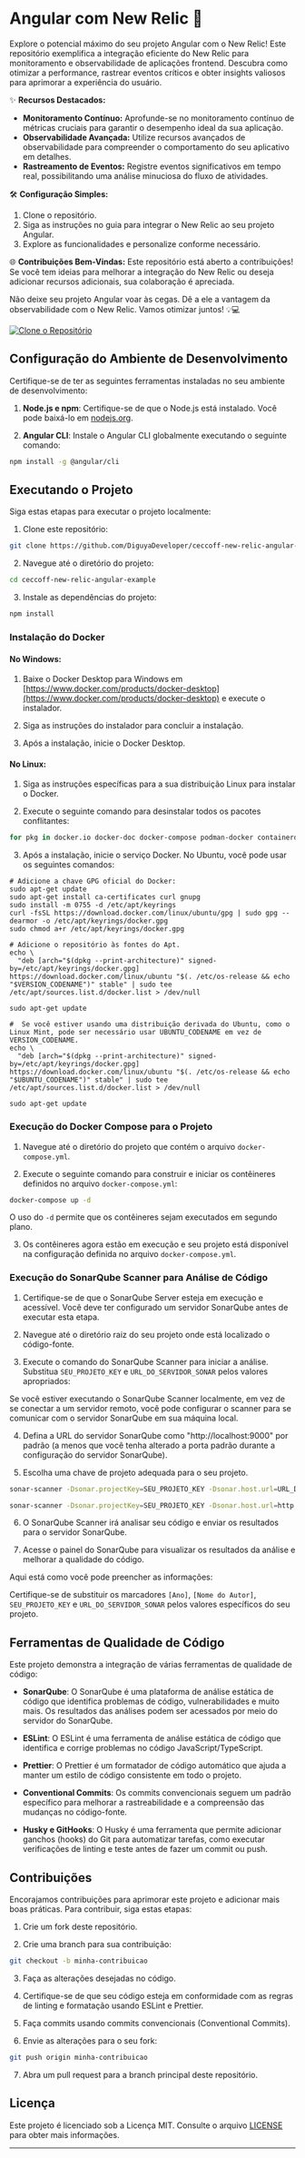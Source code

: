 # Angular com New Relic 🚀

Explore o potencial máximo do seu projeto Angular com o New Relic! Este repositório exemplifica a integração eficiente do New Relic para monitoramento e observabilidade de aplicações frontend. Descubra como otimizar a performance, rastrear eventos críticos e obter insights valiosos para aprimorar a experiência do usuário.

✨ **Recursos Destacados:**

- **Monitoramento Contínuo:** Aprofunde-se no monitoramento contínuo de métricas cruciais para garantir o desempenho ideal da sua aplicação.
- **Observabilidade Avançada:** Utilize recursos avançados de observabilidade para compreender o comportamento do seu aplicativo em detalhes.
- **Rastreamento de Eventos:** Registre eventos significativos em tempo real, possibilitando uma análise minuciosa do fluxo de atividades.

🛠️ **Configuração Simples:**

1. Clone o repositório.
2. Siga as instruções no guia para integrar o New Relic ao seu projeto Angular.
3. Explore as funcionalidades e personalize conforme necessário.

🌐 **Contribuições Bem-Vindas:**
Este repositório está aberto a contribuições! Se você tem ideias para melhorar a integração do New Relic ou deseja adicionar recursos adicionais, sua colaboração é apreciada.

Não deixe seu projeto Angular voar às cegas. Dê a ele a vantagem da observabilidade com o New Relic. Vamos otimizar juntos! 💡💻

[![Clone o Repositório](https://img.shields.io/badge/Clone-Reposit%C3%B3rio-brightgreen)](link_do_seu_repositorio)

## Configuração do Ambiente de Desenvolvimento

Certifique-se de ter as seguintes ferramentas instaladas no seu ambiente de desenvolvimento:

1. **Node.js e npm**: Certifique-se de que o Node.js está instalado. Você pode baixá-lo em [nodejs.org](https://nodejs.org/).

2. **Angular CLI**: Instale o Angular CLI globalmente executando o seguinte comando:

```bash
npm install -g @angular/cli
```

## Executando o Projeto

Siga estas etapas para executar o projeto localmente:

1. Clone este repositório:

```bash
git clone https://github.com/DiguyaDeveloper/ceccoff-new-relic-angular-example.git
```

2. Navegue até o diretório do projeto:

```bash
cd ceccoff-new-relic-angular-example
```

3. Instale as dependências do projeto:

```bash
npm install
```

### Instalação do Docker

#### No Windows:

1. Baixe o Docker Desktop para Windows em [https://www.docker.com/products/docker-desktop](https://www.docker.com/products/docker-desktop) e execute o instalador.

2. Siga as instruções do instalador para concluir a instalação.

3. Após a instalação, inicie o Docker Desktop.

#### No Linux:

1. Siga as instruções específicas para a sua distribuição Linux para instalar o Docker.

2. Execute o seguinte comando para desinstalar todos os pacotes conflitantes:

```bash
for pkg in docker.io docker-doc docker-compose podman-docker containerd runc; do sudo apt-get remove $pkg; done
```

3. Após a instalação, inicie o serviço Docker. No Ubuntu, você pode usar os seguintes comandos:

```shell
# Adicione a chave GPG oficial do Docker:
sudo apt-get update
sudo apt-get install ca-certificates curl gnupg
sudo install -m 0755 -d /etc/apt/keyrings
curl -fsSL https://download.docker.com/linux/ubuntu/gpg | sudo gpg --dearmor -o /etc/apt/keyrings/docker.gpg
sudo chmod a+r /etc/apt/keyrings/docker.gpg

# Adicione o repositório às fontes do Apt.
echo \
  "deb [arch="$(dpkg --print-architecture)" signed-by=/etc/apt/keyrings/docker.gpg] https://download.docker.com/linux/ubuntu "$(. /etc/os-release && echo "$VERSION_CODENAME")" stable" | sudo tee /etc/apt/sources.list.d/docker.list > /dev/null

sudo apt-get update

#  Se você estiver usando uma distribuição derivada do Ubuntu, como o Linux Mint, pode ser necessário usar UBUNTU_CODENAME em vez de VERSION_CODENAME.
echo \
  "deb [arch="$(dpkg --print-architecture)" signed-by=/etc/apt/keyrings/docker.gpg] https://download.docker.com/linux/ubuntu "$(. /etc/os-release && echo "$UBUNTU_CODENAME")" stable" | sudo tee /etc/apt/sources.list.d/docker.list > /dev/null

sudo apt-get update

```

### Execução do Docker Compose para o Projeto

1. Navegue até o diretório do projeto que contém o arquivo `docker-compose.yml`.

2. Execute o seguinte comando para construir e iniciar os contêineres definidos no arquivo `docker-compose.yml`:

```bash
docker-compose up -d
```

O uso do `-d` permite que os contêineres sejam executados em segundo plano.

3. Os contêineres agora estão em execução e seu projeto está disponível na configuração definida no arquivo `docker-compose.yml`.

### Execução do SonarQube Scanner para Análise de Código

1. Certifique-se de que o SonarQube Server esteja em execução e acessível. Você deve ter configurado um servidor SonarQube antes de executar esta etapa.

2. Navegue até o diretório raiz do seu projeto onde está localizado o código-fonte.

3. Execute o comando do SonarQube Scanner para iniciar a análise. Substitua `SEU_PROJETO_KEY` e `URL_DO_SERVIDOR_SONAR` pelos valores apropriados:

Se você estiver executando o SonarQube Scanner localmente, em vez de se conectar a um servidor remoto, você pode configurar o scanner para se comunicar com o servidor SonarQube em sua máquina local.

4. Defina a URL do servidor SonarQube como "http://localhost:9000" por padrão (a menos que você tenha alterado a porta padrão durante a configuração do servidor SonarQube).

5. Escolha uma chave de projeto adequada para o seu projeto.

```bash
sonar-scanner -Dsonar.projectKey=SEU_PROJETO_KEY -Dsonar.host.url=URL_DO_SERVIDOR_SONAR
```

```bash local
sonar-scanner -Dsonar.projectKey=SEU_PROJETO_KEY -Dsonar.host.url=http://localhost:9000
```

6. O SonarQube Scanner irá analisar seu código e enviar os resultados para o servidor SonarQube.

7. Acesse o painel do SonarQube para visualizar os resultados da análise e melhorar a qualidade do código.

Aqui está como você pode preencher as informações:

Certifique-se de substituir os marcadores `[Ano]`, `[Nome do Autor]`, `SEU_PROJETO_KEY` e `URL_DO_SERVIDOR_SONAR` pelos valores específicos do seu projeto.

## Ferramentas de Qualidade de Código

Este projeto demonstra a integração de várias ferramentas de qualidade de código:

- **SonarQube**: O SonarQube é uma plataforma de análise estática de código que identifica problemas de código, vulnerabilidades e muito mais. Os resultados das análises podem ser acessados por meio do servidor do SonarQube.

- **ESLint**: O ESLint é uma ferramenta de análise estática de código que identifica e corrige problemas no código JavaScript/TypeScript.

- **Prettier**: O Prettier é um formatador de código automático que ajuda a manter um estilo de código consistente em todo o projeto.

- **Conventional Commits**: Os commits convencionais seguem um padrão específico para melhorar a rastreabilidade e a compreensão das mudanças no código-fonte.

- **Husky e GitHooks**: O Husky é uma ferramenta que permite adicionar ganchos (hooks) do Git para automatizar tarefas, como executar verificações de linting e teste antes de fazer um commit ou push.

## Contribuições

Encorajamos contribuições para aprimorar este projeto e adicionar mais boas práticas. Para contribuir, siga estas etapas:

1. Crie um fork deste repositório.

2. Crie uma branch para sua contribuição:

```bash
git checkout -b minha-contribuicao
```

3. Faça as alterações desejadas no código.

4. Certifique-se de que seu código esteja em conformidade com as regras de linting e formatação usando ESLint e Prettier.

5. Faça commits usando commits convencionais (Conventional Commits).

6. Envie as alterações para o seu fork:

```bash
git push origin minha-contribuicao
```

7. Abra um pull request para a branch principal deste repositório.

## Licença

Este projeto é licenciado sob a Licença MIT. Consulte o arquivo [LICENSE](LICENSE) para obter mais informações.

---
